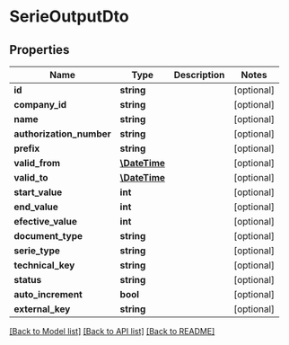 # SerieOutputDto

## Properties
Name | Type | Description | Notes
------------ | ------------- | ------------- | -------------
**id** | **string** |  | [optional] 
**company_id** | **string** |  | [optional] 
**name** | **string** |  | [optional] 
**authorization_number** | **string** |  | [optional] 
**prefix** | **string** |  | [optional] 
**valid_from** | [**\DateTime**](\DateTime.md) |  | [optional] 
**valid_to** | [**\DateTime**](\DateTime.md) |  | [optional] 
**start_value** | **int** |  | [optional] 
**end_value** | **int** |  | [optional] 
**efective_value** | **int** |  | [optional] 
**document_type** | **string** |  | [optional] 
**serie_type** | **string** |  | [optional] 
**technical_key** | **string** |  | [optional] 
**status** | **string** |  | [optional] 
**auto_increment** | **bool** |  | [optional] 
**external_key** | **string** |  | [optional] 

[[Back to Model list]](../README.md#documentation-for-models) [[Back to API list]](../README.md#documentation-for-api-endpoints) [[Back to README]](../README.md)


